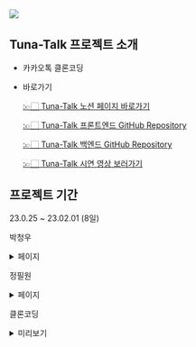 ## <img src="https://capsule-render.vercel.app/api?type=waving&color=auto&height=300&section=header&text=Tuna-Talk&fontSize=90" />

## Tuna-Talk 프로젝트 소개

- 카카오톡 클론코딩

- 바로가기

  [:👉🏻 Tuna-Talk 노션 페이지 바로가기](https://www.notion.so/4-kakaotalk-82b003d7046a4d89b42621a180f02910)

  [:👉🏻 Tuna-Talk 프론트엔드 GitHub Repository](https://github.com/tuna-talk/tuna-talk-frontend)

  [:👉🏻 Tuna-Talk 백엔드 GitHub Repository](https://github.com/tuna-talk/tuna-talk-backend)

  [:👉🏻 Tuna-Talk 시연 영상 보러가기](https://www.youtube.com/watch?v=IP0atgsy0Xc&feature=youtu.be)

## 프로젝트 기간

23.0.25 ~ 23.02.01 (8일)

  박청우

<details>
<summary>페이지</summary>
<div markdown="1">

- 페이지

  친구목록
  친구추가
  채팅방 리스트
  채팅방
</details>

  정필원

<details>
<summary>페이지</summary>
<div markdown="1">

- 페이지

  회원가입
  채팅방
 </details>

  
  
클론코딩 
<details>
<summary>미리보기</summary>
<div markdown="8">
<img src="https://user-images.githubusercontent.com/119986005/216029232-585c13ee-eac3-4647-9a40-2f068c6ee381.png" width="300" height="450")
<img src="https://user-images.githubusercontent.com/119986005/216029244-ea016668-1322-4b1a-9a41-ae8f7dc232c6.png" width="300" height="450")
<img src="https://user-images.githubusercontent.com/119986005/216029258-81ba3a58-35d3-4ae7-b878-70da21f88b8e.png" width="300" height="450")
<img src="https://user-images.githubusercontent.com/119986005/216029268-fed42ed3-71bc-4129-af0a-14f09a5d56c2.png" width="300" height="450")
<img src="https://user-images.githubusercontent.com/119986005/216029285-47834b73-2ea4-49d6-a721-7a4a4966569d.png" width="300" height="450")
<img src="https://user-images.githubusercontent.com/119986005/216029297-ef9284ba-e803-40b9-912c-5089f88e25ac.png" width="300" height="450")
<img src="https://user-images.githubusercontent.com/119986005/216029330-c7f70f44-c6ea-4f6b-890d-758ea9c1567f.png" width="300" height="450")
<img src="https://user-images.githubusercontent.com/119986005/216029342-f674c2b2-ee47-4d61-bad7-8345cf62d442.png" width="300" height="450")
 </details>

